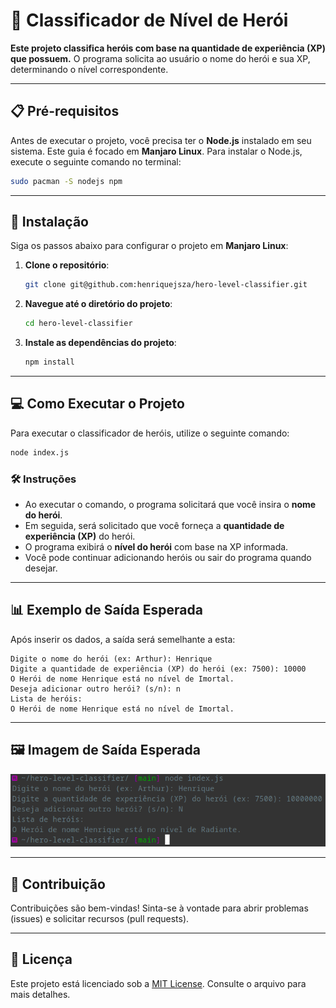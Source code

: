 # 🌟 Classificador de Nível de Herói

**Este projeto classifica heróis com base na quantidade de experiência (XP) que possuem.** O programa solicita ao usuário o nome do herói e sua XP, determinando o nível correspondente.

---

## 📋 Pré-requisitos

Antes de executar o projeto, você precisa ter o **Node.js** instalado em seu sistema. Este guia é focado em **Manjaro Linux**. Para instalar o Node.js, execute o seguinte comando no terminal:

```bash
sudo pacman -S nodejs npm
```

---

## 🚀 Instalação

Siga os passos abaixo para configurar o projeto em **Manjaro Linux**:

1. **Clone o repositório**:

   ```bash
   git clone git@github.com:henriquejsza/hero-level-classifier.git
   ```

2. **Navegue até o diretório do projeto**:

   ```bash
   cd hero-level-classifier
   ```

3. **Instale as dependências do projeto**:

   ```bash
   npm install
   ```

---

## 💻 Como Executar o Projeto

Para executar o classificador de heróis, utilize o seguinte comando:

```bash
node index.js
```

### 🛠️ Instruções

- Ao executar o comando, o programa solicitará que você insira o **nome do herói**.
- Em seguida, será solicitado que você forneça a **quantidade de experiência (XP)** do herói.
- O programa exibirá o **nível do herói** com base na XP informada.
- Você pode continuar adicionando heróis ou sair do programa quando desejar.

---

## 📊 Exemplo de Saída Esperada

Após inserir os dados, a saída será semelhante a esta:

```plaintext
Digite o nome do herói (ex: Arthur): Henrique
Digite a quantidade de experiência (XP) do herói (ex: 7500): 10000
O Herói de nome Henrique está no nível de Imortal.
Deseja adicionar outro herói? (s/n): n
Lista de heróis:
O Herói de nome Henrique está no nível de Imortal.
```

---

## 🖼️ Imagem de Saída Esperada

![Saída Esperada](saida/saida-esperada.png)

---

## 🤝 Contribuição

Contribuições são bem-vindas! Sinta-se à vontade para abrir problemas (issues) e solicitar recursos (pull requests).

---

## 📄 Licença

Este projeto está licenciado sob a [MIT License](LICENSE). Consulte o arquivo para mais detalhes.
